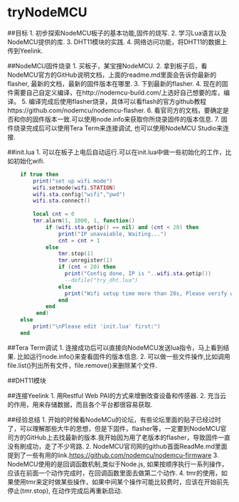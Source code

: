 # tryNodeMCU
##目标
    1. 初步探索NodeMCU板子的基本功能,固件的烧写.
    2. 学习Lua语言以及NodeMCU提供的库.
    3. DHT11模块的实践.
    4. 网络访问功能，将DHT11的数据上传到Yeelink.
	
##NodeMCU固件烧录
    1. 买板子，某宝搜NodeMCU. 
    2. 拿到板子后，看NodeMCU官方的GitHub说明文档，上面的readme.md里面会告诉你最新的flasher, 最新的文档，最新的固件版本在哪里.
    3. 下到最新的flasher.
    4. 现在的固件需要自己自定义编译，在http://nodemcu-build.com/上选好自己想要的库，编译。
    5. 编译完成后使用flasher烧录，具体可以看flash的官方github教程https://github.com/nodemcu/nodemcu-flasher.
    6. 看官司方的文档，要确定是否和你的固件版本一致.可以使用node.info来获取你所烧录固件的版本信息.
	7. 固件烧录完成后可以使用Tera Term来连接调试, 也可以使用NodeMCU Studio来连接.
	
##init.lua
	1. 可以在板子上电后自动运行.可以在init.lua中做一些初始化的工作，比如初始化wifi.
```lua
	if true then
		print("set up wifi mode")
		wifi.setmode(wifi.STATION)
		wifi.sta.config("wifi","pwd")
		wifi.sta.connect()
		
		local cnt = 0
		tmr.alarm(1, 1000, 1, function() 
			if (wifi.sta.getip() == nil) and (cnt < 20) then 
				print("IP unavaiable, Waiting...")
				cnt = cnt + 1 
			else 
				tmr.stop(1)
				tmr.unregister(1)
				if (cnt < 20) then 
				  print("Config done, IP is "..wifi.sta.getip())
				  --dofile("try_dht.lua")
				else 
				  print("Wifi setup time more than 20s, Please verify wifi.sta.config() function. Then re-download the file.")
				end
			end 
		 end)
	else
		print("\nPlease edit 'init.lua' first:")
	end
```


##Tera Term调试
	1. 连接成功后可以直接向NodeMCU发送lua指令，马上看到结果. 比如运行node.info()来查看固件的版本信息.
	2. 可以做一些文件操作,比如调用file.list()列出所有文件，file.remove()来删除某个文件.
	
##DHT11模块
	

##连接Yeelink
	1. 用Restful Web PAI的方式来增删改查设备和传感器.
	2. 充当云的作用，用来存储数据，而且各个平台都很容易获取.

##经验总结
    1. 开始的时候看NodeMCu的论坛，有些论坛里面的贴子已经过时了，可以理解那些大牛的思想，但是下固件，flasher等，一定要到NodeMCU官司方的GitHub上去找最新的版本.我开始因为用了老版本的flasher，导致固件一直没有刷成功，走了不少弯路.
    2. NodeMCU官司网的github首面ReadMe.md里面提到了一些有用的link.https://github.com/nodemcu/nodemcu-firmware
    3. NodeMCU使用的是回调函数机制,类似于Node.js, 如果按顺序执行一系列操作，应该在前面一个动作完成时，在回调函数里面去做第二个动作.
    4. tmr的使用，如果使用tmr来定时做某些操作，如果中间某个操作可能比较费时，应该在开始前先停止(tmr.stop), 在动作完成后再重新启动.
